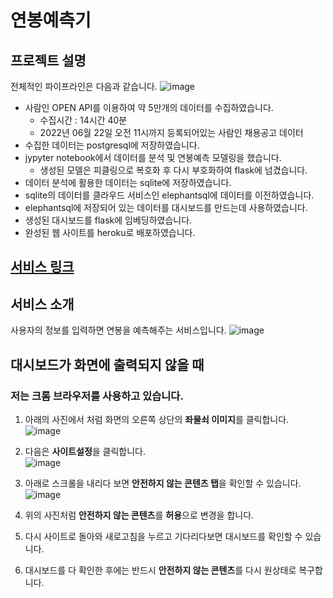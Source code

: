# 연봉예측기
## 프로젝트 설명
전체적인 파이프라인은 다음과 같습니다.
![image](https://user-images.githubusercontent.com/60374463/228718459-fe8576c0-a956-46d2-bf9c-6dd10a91a26e.png)
- 사람인 OPEN API를 이용하여 약 5만개의 데이터를 수집하였습니다.
  - 수집시간 : 14시간 40분
  - 2022년 06월 22일 오전 11시까지 등록되어있는 사람인 채용공고 데이터
- 수집한 데이터는 postgresql에 저장하였습니다.
- jypyter notebook에서 데이터를 분석 및 연봉예측 모델링을 했습니다.
  - 생성된 모델은 피클링으로 복호화 후 다시 부호화하여 flask에 넘겼습니다.
- 데이터 분석에 활용한 데이터는 sqlite에 저장하였습니다.
- sqlite의 데이터를 클라우드 서비스인 elephantsql에 데이터를 이전하였습니다.
- elephantsql에 저장되어 있는 데이터를 대시보드를 만드는데 사용하였습니다.
- 생성된 대시보드를 flask에 임베딩하였습니다.
- 완성된 웹 사이트를 heroku로 배포하였습니다.
## [서비스 링크](https://predsalaryapp.herokuapp.com/)
## 서비스 소개  
사용자의 정보를 입력하면 연봉을 예측해주는 서비스입니다.
![image](https://user-images.githubusercontent.com/60374463/175864701-3fce3b2a-b9b7-4e1c-98d5-fd1270c42064.png)
## 대시보드가 화면에 출력되지 않을 때
### 저는 **크롬 브라우저**를 사용하고 있습니다.  
1. 아래의 사진에서 처럼 화면의 오른쪽 상단의 **좌물쇠 이미지**를 클릭합니다.
![image](https://user-images.githubusercontent.com/60374463/175864981-11f01c25-4518-44a5-8727-ffcb156ace16.png)  

2. 다음은 **사이트설정**을 클릭합니다.  
![image](https://user-images.githubusercontent.com/60374463/175865020-8fb41530-8688-40c5-a56b-d8d7ce7be4f1.png)

3. 아래로 스크롤을 내리다 보면 **안전하지 않는 콘텐츠 탭**을 확인할 수 있습니다.
![image](https://user-images.githubusercontent.com/60374463/175865251-7f7b9743-a65a-47f7-838a-256f9f550e83.png)

4. 위의 사진처럼 **안전하지 않는 콘텐츠**를 **허용**으로 변경을 합니다.

5. 다시 사이트로 돌아와 새로고침을 누르고 기다리다보면 대시보드를 확인할 수 있습니다.

6. 대시보드를 다 확인한 후에는 반드시 **안전하지 않는 콘텐츠**를 다시 원상태로 복구합니다.
